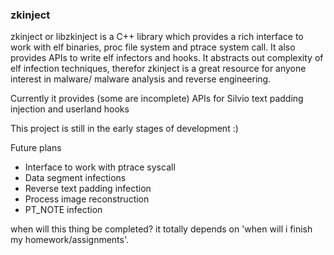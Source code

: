 ### zkinject

zkinject or libzkinject is a C++ library which provides a rich interface to work with elf binaries, proc file system and ptrace system call.
It also provides APIs to write elf infectors and hooks. It abstracts out complexity of elf infection techniques, therefor zkinject is a great resource for anyone interest in malware/ malware analysis and reverse engineering.

Currently it provides (some are incomplete) APIs for Silvio text padding injection and userland hooks

This project is still in the early stages of development :)

Future plans
- Interface to work with ptrace syscall
- Data segment infections
- Reverse text padding infection
- Process image reconstruction
- PT_NOTE infection

when will this thing be completed? it totally depends on 'when will i finish my homework/assignments'.
